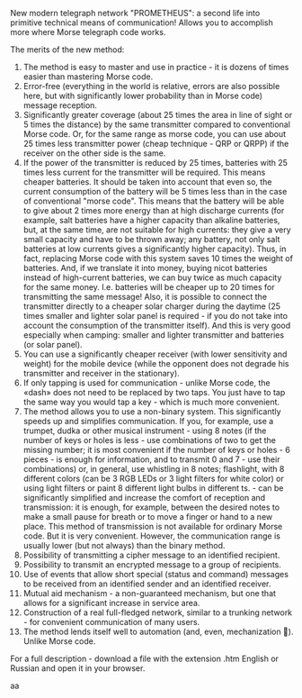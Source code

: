 New modern telegraph network "PROMETHEUS":
a second life into primitive technical means of communication!
Allows you to accomplish more where Morse telegraph code works.

The merits of the new method:
1) The method is easy to master and use in practice - it is dozens of times easier than mastering Morse code.
2) Error-free (everything in the world is relative, errors are also possible here, but with significantly lower probability than in Morse code) message reception.
3) Significantly greater coverage (about 25 times the area in line of sight or 5 times the distance) by the same transmitter compared to conventional Morse code. Or, for the same range as morse code, you can use about 25 times less transmitter power (cheap technique - QRP or QRPP) if the receiver on the other side is the same.
4) If the power of the transmitter is reduced by 25 times, batteries with 25 times less current for the transmitter will be required. This means cheaper batteries. It should be taken into account that even so, the current consumption of the battery will be 5 times less than in the case of conventional "morse code". This means that the battery will be able to give about 2 times more energy than at high discharge currents (for example, salt batteries have a higher capacity than alkaline batteries, but, at the same time, are not suitable for high currents: they give a very small capacity and have to be thrown away; any battery, not only salt batteries at low currents gives a significantly higher capacity). Thus, in fact, replacing Morse code with this system saves 10 times the weight of batteries. And, if we translate it into money, buying nicot batteries instead of high-current batteries, we can buy twice as much capacity for the same money. I.e. batteries will be cheaper up to 20 times for transmitting the same message! Also, it is possible to connect the transmitter directly to a cheaper solar charger during the daytime (25 times smaller and lighter solar panel is required - if you do not take into account the consumption of the transmitter itself).  And this is very good especially when camping: smaller and lighter transmitter and batteries (or solar panel).
5) You can use a significantly cheaper receiver (with lower sensitivity and weight) for the mobile device (while the opponent does not degrade his transmitter and receiver in the stationary).
6) If only tapping is used for communication - unlike Morse code, the «dash» does not need to be replaced by two taps. You just have to tap the same way you would tap a key - which is much more convenient.
7) The method allows you to use a non-binary system. This significantly speeds up and simplifies communication. If you, for example, use a trumpet, dudka or other musical instrument - using 8 notes (if the number of keys or holes is less - use combinations of two to get the missing number; it is most convenient if the number of keys or holes - 6 pieces - is enough for information, and to transmit 0 and 7 - use their combinations) or, in general, use whistling in 8 notes; flashlight, with 8 different colors (can be 3 RGB LEDs or 3 light filters for white color) or using light filters or paint 8 different light bulbs in different ts. - can be significantly simplified and increase the comfort of reception and transmission: it is enough, for example, between the desired notes to make a small pause for breath or to move a finger or hand to a new place. This method of transmission is not available for ordinary Morse code. But it is very convenient. However, the communication range is usually lower (but not always) than the binary method.
8) Possibility of transmitting a cipher message to an identified recipient.
9) Possibility to transmit an encrypted message to a group of recipients.
10) Use of events that allow short special (status and command) messages to be received from an identified sender and an identified receiver.
11) Mutual aid mechanism - a non-guaranteed mechanism, but one that allows for a significant increase in service area.
12) Construction of a real full-fledged network, similar to a trunking network - for convenient communication of many users.
13) The method lends itself well to automation (and, even, mechanization ). Unlike Morse code.


For a full description - download a file with the extension .htm English or Russian and open it in your browser.
    
аа
